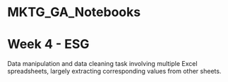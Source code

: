 # MKTG_GA_Notebooks

# Week 4 - ESG
Data manipulation and data cleaning task involving multiple Excel spreadsheets, largely extracting corresponding values from other sheets.

